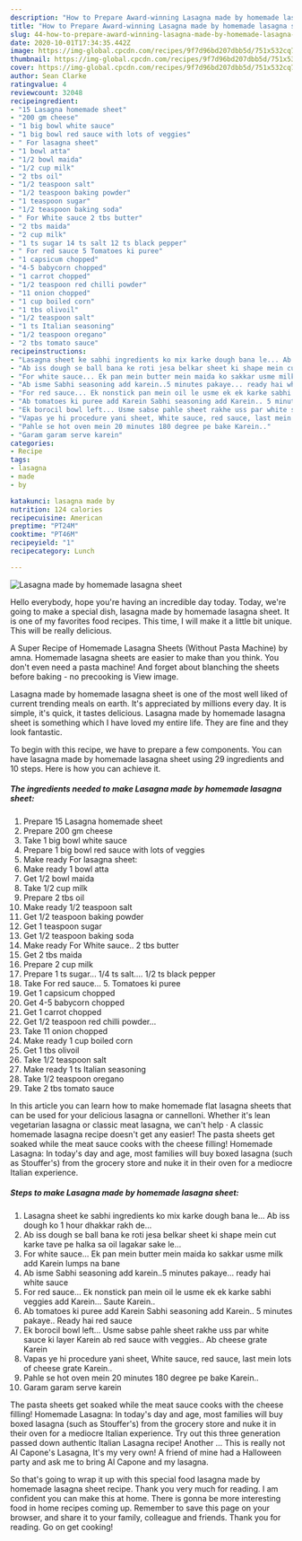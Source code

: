 ```yaml
---
description: "How to Prepare Award-winning Lasagna made by homemade lasagna sheet"
title: "How to Prepare Award-winning Lasagna made by homemade lasagna sheet"
slug: 44-how-to-prepare-award-winning-lasagna-made-by-homemade-lasagna-sheet
date: 2020-10-01T17:34:35.442Z
image: https://img-global.cpcdn.com/recipes/9f7d96bd207dbb5d/751x532cq70/lasagna-made-by-homemade-lasagna-sheet-recipe-main-photo.jpg
thumbnail: https://img-global.cpcdn.com/recipes/9f7d96bd207dbb5d/751x532cq70/lasagna-made-by-homemade-lasagna-sheet-recipe-main-photo.jpg
cover: https://img-global.cpcdn.com/recipes/9f7d96bd207dbb5d/751x532cq70/lasagna-made-by-homemade-lasagna-sheet-recipe-main-photo.jpg
author: Sean Clarke
ratingvalue: 4
reviewcount: 32048
recipeingredient:
- "15 Lasagna homemade sheet"
- "200 gm cheese"
- "1 big bowl white sauce"
- "1 big bowl red sauce with lots of veggies"
- " For lasagna sheet"
- "1 bowl atta"
- "1/2 bowl maida"
- "1/2 cup milk"
- "2 tbs oil"
- "1/2 teaspoon salt"
- "1/2 teaspoon baking powder"
- "1 teaspoon sugar"
- "1/2 teaspoon baking soda"
- " For White sauce 2 tbs butter"
- "2 tbs maida"
- "2 cup milk"
- "1 ts sugar 14 ts salt 12 ts black pepper"
- " For red sauce 5 Tomatoes ki puree"
- "1 capsicum chopped"
- "4-5 babycorn chopped"
- "1 carrot chopped"
- "1/2 teaspoon red chilli powder"
- "11 onion chopped"
- "1 cup boiled corn"
- "1 tbs olivoil"
- "1/2 teaspoon salt"
- "1 ts Italian seasoning"
- "1/2 teaspoon oregano"
- "2 tbs tomato sauce"
recipeinstructions:
- "Lasagna sheet ke sabhi ingredients ko mix karke dough bana le... Ab iss dough ko 1 hour dhakkar rakh de..."
- "Ab iss dough se ball bana ke roti jesa belkar sheet ki shape mein cut karke tave pe halka sa oil lagakar sake le..."
- "For white sauce... Ek pan mein butter mein maida ko sakkar usme milk add Karein lumps na bane"
- "Ab isme Sabhi seasoning add karein..5 minutes pakaye... ready hai white sauce"
- "For red sauce... Ek nonstick pan mein oil le usme ek ek karke sabhi veggies add Karein... Saute Karein.."
- "Ab tomatoes ki puree add Karein Sabhi seasoning add Karein.. 5 minutes pakaye.. Ready hai red sauce"
- "Ek borocil bowl left... Usme sabse pahle sheet rakhe uss par white sauce ki layer Karein ab red sauce with veggies.. Ab cheese grate Karein"
- "Vapas ye hi procedure yani sheet, White sauce, red sauce, last mein lots of cheese grate Karein.."
- "Pahle se hot oven mein 20 minutes 180 degree pe bake Karein.."
- "Garam garam serve karein"
categories:
- Recipe
tags:
- lasagna
- made
- by

katakunci: lasagna made by 
nutrition: 124 calories
recipecuisine: American
preptime: "PT24M"
cooktime: "PT46M"
recipeyield: "1"
recipecategory: Lunch

---
```



![Lasagna made by homemade lasagna sheet](https://img-global.cpcdn.com/recipes/9f7d96bd207dbb5d/751x532cq70/lasagna-made-by-homemade-lasagna-sheet-recipe-main-photo.jpg)

Hello everybody, hope you're having an incredible day today. Today, we're going to make a special dish, lasagna made by homemade lasagna sheet. It is one of my favorites food recipes. This time, I will make it a little bit unique. This will be really delicious.

A Super Recipe of Homemade Lasagna Sheets (Without Pasta Machine) by amna. Homemade lasagna sheets are easier to make than you think. You don&#39;t even need a pasta machine! And forget about blanching the sheets before baking - no precooking is View image.

Lasagna made by homemade lasagna sheet is one of the most well liked of current trending meals on earth. It's appreciated by millions every day. It is simple, it's quick, it tastes delicious. Lasagna made by homemade lasagna sheet is something which I have loved my entire life. They are fine and they look fantastic.


To begin with this recipe, we have to prepare a few components. You can have lasagna made by homemade lasagna sheet using 29 ingredients and 10 steps. Here is how you can achieve it.

<!--inarticleads1-->

##### The ingredients needed to make Lasagna made by homemade lasagna sheet:

1. Prepare 15 Lasagna homemade sheet
1. Prepare 200 gm cheese
1. Take 1 big bowl white sauce
1. Prepare 1 big bowl red sauce with lots of veggies
1. Make ready  For lasagna sheet:
1. Make ready 1 bowl atta
1. Get 1/2 bowl maida
1. Take 1/2 cup milk
1. Prepare 2 tbs oil
1. Make ready 1/2 teaspoon salt
1. Get 1/2 teaspoon baking powder
1. Get 1 teaspoon sugar
1. Get 1/2 teaspoon baking soda
1. Make ready  For White sauce.. 2 tbs butter
1. Get 2 tbs maida
1. Prepare 2 cup milk
1. Prepare 1 ts sugar... 1/4 ts salt.... 1/2 ts black pepper
1. Take  For red sauce... 5. Tomatoes ki puree
1. Get 1 capsicum chopped
1. Get 4-5 babycorn chopped
1. Get 1 carrot chopped
1. Get 1/2 teaspoon red chilli powder...
1. Take 11 onion chopped
1. Make ready 1 cup boiled corn
1. Get 1 tbs olivoil
1. Take 1/2 teaspoon salt
1. Make ready 1 ts Italian seasoning
1. Take 1/2 teaspoon oregano
1. Take 2 tbs tomato sauce


In this article you can learn how to make homemade flat lasagna sheets that can be used for your delicious lasagna or cannelloni. Whether it&#39;s lean vegetarian lasagna or classic meat lasagna, we can&#39;t help · A classic homemade lasagna recipe doesn&#39;t get any easier! The pasta sheets get soaked while the meat sauce cooks with the cheese filling! Homemade Lasagna: In today&#39;s day and age, most families will buy boxed lasagna (such as Stouffer&#39;s) from the grocery store and nuke it in their oven for a mediocre Italian experience. 

<!--inarticleads2-->

##### Steps to make Lasagna made by homemade lasagna sheet:

1. Lasagna sheet ke sabhi ingredients ko mix karke dough bana le... Ab iss dough ko 1 hour dhakkar rakh de...
1. Ab iss dough se ball bana ke roti jesa belkar sheet ki shape mein cut karke tave pe halka sa oil lagakar sake le...
1. For white sauce... Ek pan mein butter mein maida ko sakkar usme milk add Karein lumps na bane
1. Ab isme Sabhi seasoning add karein..5 minutes pakaye... ready hai white sauce
1. For red sauce... Ek nonstick pan mein oil le usme ek ek karke sabhi veggies add Karein... Saute Karein..
1. Ab tomatoes ki puree add Karein Sabhi seasoning add Karein.. 5 minutes pakaye.. Ready hai red sauce
1. Ek borocil bowl left... Usme sabse pahle sheet rakhe uss par white sauce ki layer Karein ab red sauce with veggies.. Ab cheese grate Karein
1. Vapas ye hi procedure yani sheet, White sauce, red sauce, last mein lots of cheese grate Karein..
1. Pahle se hot oven mein 20 minutes 180 degree pe bake Karein..
1. Garam garam serve karein


The pasta sheets get soaked while the meat sauce cooks with the cheese filling! Homemade Lasagna: In today&#39;s day and age, most families will buy boxed lasagna (such as Stouffer&#39;s) from the grocery store and nuke it in their oven for a mediocre Italian experience. Try out this three generation passed down authentic Italian Lasagna recipe! Another … This is really not Al Capone&#39;s Lasagna, It&#39;s my very own! A friend of mine had a Halloween party and ask me to bring Al Capone and my lasagna. 

So that's going to wrap it up with this special food lasagna made by homemade lasagna sheet recipe. Thank you very much for reading. I am confident you can make this at home. There is gonna be more interesting food in home recipes coming up. Remember to save this page on your browser, and share it to your family, colleague and friends. Thank you for reading. Go on get cooking!
